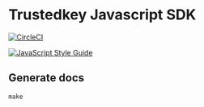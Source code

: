 # Trustedkey Javascript SDK

[![CircleCI](https://circleci.com/gh/trustedkey/trustedkey.js.svg?style=svg)](https://circleci.com/gh/trustedkey/trustedkey.js)

[![JavaScript Style Guide](https://img.shields.io/badge/code_style-standard-brightgreen.svg)](https://standardjs.com)


## Generate docs
```
make
```
